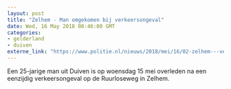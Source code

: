 ```yaml
---
layout: post
title: "Zelhem - Man omgekomen bij verkeersongeval"
date: Wed, 16 May 2018 08:46:00 GMT
categories: 
- gelderland 
- duiven 
externe_link: "https://www.politie.nl/nieuws/2018/mei/16/02-zelhem---verkeersongeval-met-dodelijke-afloop.html"
---
```


Een 25-jarige man uit Duiven is op woensdag 15 mei overleden na een eenzijdig verkeersongeval op de Ruurloseweg in Zelhem.

